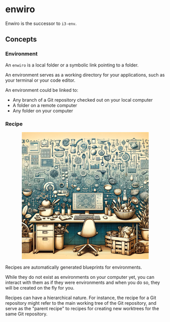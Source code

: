 # enwiro


Enwiro is the successor to `i3-env`.
 
 
## Concepts
 
### Environment

An `enwiro` is a local folder or a symbolic link pointing to a folder.

An environment serves as a working directory for your applications,
such as your terminal or your code editor.

An environment could be linked to:

* Any branch of a Git repository checked out on your local computer
* A folder on a remote computer
* Any folder on your computer


### Recipe

<p align="center">
 <img src="recipes.png" width="400" />
</p>

Recipes are automatically generated blueprints for environments.

While they do not exist as environments on your computer yet, you can
interact with them as if they were environments and when you do so,
they will be created on the fly for you.

Recipes can have a hierarchical nature. For instance, the recipe for a
Git repository might refer to the main working tree of the Git repository,
and serve as the "parent recipe" to recipes for creating new worktrees for
the same Git repository.
